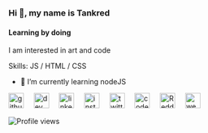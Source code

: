 ### Hi 👋, my name is Tankred
#### Learning by doing 
I am interested in art and code

Skills: JS / HTML / CSS

- 🌱 I’m currently learning nodeJS 


[<img src='https://cdn.jsdelivr.net/npm/simple-icons@3.0.1/icons/github.svg' alt='github' height='30'>](https://github.com/tankred) &nbsp;&nbsp;&nbsp; [<img src='https://cdn.jsdelivr.net/npm/simple-icons@3.0.1/icons/dev-dot-to.svg' alt='dev' height='30'>](https://dev.to/tankred) &nbsp;&nbsp;&nbsp; [<img src='https://cdn.jsdelivr.net/npm/simple-icons@3.0.1/icons/linkedin.svg' alt='linkedin' height='30'>](https://www.linkedin.com/in/kurtduyck/) &nbsp;&nbsp;&nbsp; [<img src='https://cdn.jsdelivr.net/npm/simple-icons@3.0.1/icons/instagram.svg' alt='instagram' height='30'>](https://www.instagram.com/miccaman/) &nbsp;&nbsp;&nbsp; [<img src='https://cdn.jsdelivr.net/npm/simple-icons@3.0.1/icons/twitter.svg' alt='twitter' height='30'>](https://twitter.com/tnkrd) &nbsp;&nbsp;&nbsp; [<img src='https://cdn.jsdelivr.net/npm/simple-icons@3.0.1/icons/codepen.svg' alt='codepen' height='30'>](https://codepen.io/tankred) &nbsp;&nbsp;&nbsp; [<img src='https://cdn.jsdelivr.net/npm/simple-icons@3.0.1/icons/reddit.svg' alt='Reddit' height='30'>](https://www.reddit.com/user/miccaman) &nbsp;&nbsp;&nbsp; [<img src='https://cdn.jsdelivr.net/npm/simple-icons@3.0.1/icons/icloud.svg' alt='website' height='30'>](https://www.891.be)  


![Profile views](https://gpvc.arturio.dev/tankred)  
